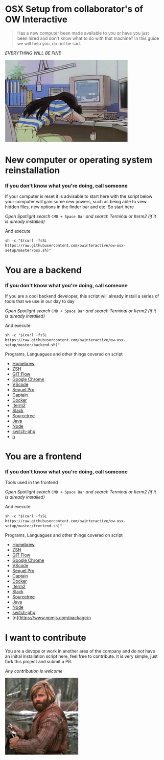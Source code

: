 OSX Setup from collaborator's of OW Interactive
========

> Has a new computer been made available to you or have you just been hired and don't know what to do with that machine? In this guide we will help you, do not be sad.

*EVERYTHING WILL BE FINE*

![Sad With new computer](https://raw.githubusercontent.com/owinteractive/ow-osx-setup/master/assets/media/gifs/sad-with-new-computer.webp)

New computer or operating system reinstallation
========

### If you don't know what you're doing, call someone

If your computer is reset it is advisable to start here with the script below your computer will gain some new powers, such as being able to view hidden files, new options in the finder bar and etc. So start here

*Open Spotlight search* ```CMD + Space Bar``` *and search Terminal or Iterm2 (if it is already installed)*

And execute

```
sh -c "$(curl -fsSL https://raw.githubusercontent.com/owinteractive/ow-osx-setup/master/osx.sh)"
```

You are a backend
========

### If you don't know what you're doing, call someone

If you are a cool backend developer, this script will already install a series of tools that we use in our day to day

*Open Spotlight search* ```CMD + Space Bar``` *and search Terminal or Iterm2 (if it is already installed)*

And execute

```
sh -c "$(curl -fsSL https://raw.githubusercontent.com/owinteractive/ow-osx-setup/master/backend.sh)"
```

Programs, Languagues and other things covered on script

* [Homebrew](https://brew.sh/)
* [ZSH](https://ohmyz.sh/)
* [GIT Flow](https://danielkummer.github.io/git-flow-cheatsheet/index.html)
* [Google Chrome](https://www.google.com/intl/pt-BR/chrome/)
* [VScode](https://code.visualstudio.com/)
* [Sequel Pro](https://www.sequelpro.com/)
* [Captain](https://getcaptain.co/)
* [Docker](https://www.docker.com/products/docker-desktop)
* [Iterm2](https://www.iterm2.com/)
* [Slack](https://slack.com/intl/pt-br/)
* [Sourcetree](https://www.sourcetreeapp.com/)
* [Java](https://www.java.com/pt_BR/download/)
* [Node](https://nodejs.org/en/)
* [switch-php](https://www.npmjs.com/package/switch-php)
* [n](https://www.npmjs.com/package/n)

You are a frontend
========

### If you don't know what you're doing, call someone

Tools used in the frontend

*Open Spotlight search* ```CMD + Space Bar``` *and search Terminal or Iterm2 (if it is already installed)*

And execute

```
sh -c "$(curl -fsSL https://raw.githubusercontent.com/owinteractive/ow-osx-setup/master/frontend.sh)"
```

Programs, Languagues and other things covered on script

* [Homebrew](https://brew.sh/)
* [ZSH](https://ohmyz.sh/)
* [GIT Flow](https://danielkummer.github.io/git-flow-cheatsheet/index.html)
* [Google Chrome](https://www.google.com/intl/pt-BR/chrome/)
* [VScode](https://code.visualstudio.com/)
* [Sequel Pro](https://www.sequelpro.com/)
* [Captain](https://getcaptain.co/)
* [Docker](https://www.docker.com/products/docker-desktop)
* [Iterm2](https://www.iterm2.com/)
* [Slack](https://slack.com/intl/pt-br/)
* [Sourcetree](https://www.sourcetreeapp.com/)
* [Java](https://www.java.com/pt_BR/download/)
* [Node](https://nodejs.org/en/)
* [switch-php](https://www.npmjs.com/package/switch-php)
* [n](https://www.npmjs.com/package/n

I want to contribute
========

You are a devops or work in another area of ​​the company and do not have an initial installation script here, feel free to contribute. It is very simple, just fork this project and submit a PR.

*Any contribution is welcome*

![Done](https://raw.githubusercontent.com/owinteractive/ow-osx-setup/master/assets/media/gifs/done.gif)